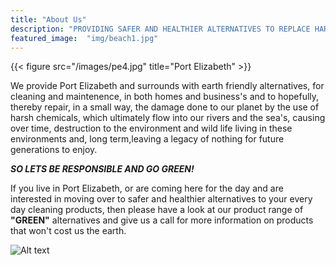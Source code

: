 ```yaml
---
title: "About Us"
description: "PROVIDING SAFER AND HEALTHIER ALTERNATIVES TO REPLACE HARSH CHEMICALS USED IN CLEANING AND MAINTENENCE"
featured_image:  "img/beach1.jpg"
---
```

{{< figure src="/images/pe4.jpg" title="Port Elizabeth" >}}

We provide Port Elizabeth and surrounds with  earth friendly alternatives, for cleaning and maintenence, in both homes and business's and to hopefully, thereby repair, in a small way, the damage done to our planet by the use of harsh chemicals, which ultimately flow into our rivers and the sea's, causing over time, destruction to the environment and wild life living in these environments and, long term,leaving a legacy of nothing for future generations to enjoy.

***SO LETS BE RESPONSIBLE AND GO GREEN!*** 

If you live in Port Elizabeth, or are coming here for the day and are interested in moving over to safer and healthier alternatives to your every day cleaning products, then please have a look at our product range of **"GREEN"** alternatives and give us a call for more information on products that won't cost us the earth.

![Alt text](/images/pe3.jpg)

